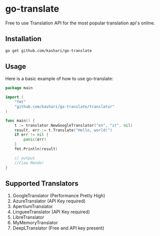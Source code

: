 # go-translate

Free to use Translation API for the most popular translation api's online.

## Installation

```bash
go get github.com/kashari/go-translate
```

## Usage

Here is a basic example of how to use go-translate:

```go
package main

import (
    "fmt"
    "github.com/kashari/go-translate/translator"
)

func main() {
    t := translator.NewGoogleTranslator("en", "it", nil)
    result, err := t.Translate("Hello, world!")
    if err != nil {
        panic(err)
    }
    fmt.Println(result)

    // output
    //Ciao Mondo!
}
```

## Supported Translators

1. GoogleTranslator (Performance Pretty High)
2. AzureTranslator (API Key required)
3. ApertiumTranslator
4. LingueeTranslator (API Key required)
5. LibreTranslator
6. MyMemoryTranslator
7. DeepLTranslator (Free and API key present)
